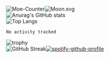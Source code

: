 ![Moe-Counter](https://Moe-Counter.speechless22.repl.co/get/@:Speechless22?theme=asoul)![Moon.svg](https://moon-svg-speechless.vercel.app/moon.svg?theme=ray&rotate=0)  
![Anurag's GitHub stats](https://github-readme-stats-speechless.vercel.app/api?username=Speechless22&show_icons=true&theme=transparent&hide_border=true&include_all_commits=true)  
![Top Langs](https://github-readme-stats-speechless.vercel.app/api/top-langs?username=Speechless22&layout=compact&theme=transparent&hide_border=true)
<!--START_SECTION:waka-->

```text
No activity tracked
```

<!--END_SECTION:waka-->
![trophy](https://github-profile-trophy-speechless.vercel.app?username=Speechless22&column=-1&no-bg=true&no-frame=true&theme=monokai)  
![GitHub Streak](https://github-readme-streak-stats-speechless.vercel.app?user=Speechless22&theme=github-dark&hide_border=true)[![spotify-github-profile](https://spotify-github-profile-speechless.vercel.app/api/view?uid=wb79yl20xdk5sbtru65bvgvh1&cover_image=true&theme=compact&show_offline=false&background_color=121212&interchange=true)](https://spotify-github-profile-speechless.vercel.app/api/view?uid=wb79yl20xdk5sbtru65bvgvh1&redirect=true)
